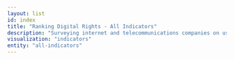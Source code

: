 ```yaml
---
layout: list
id: index
title: "Ranking Digital Rights - All Indicators"
description: "Surveying internet and telecommunications companies on user privacy and freedom of expression."
visualization: "indicators"
entity: "all-indicators"
---
```

